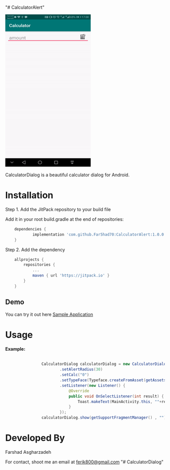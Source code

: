 "# CalculatorAlert"

<img src="https://raw.githubusercontent.com/Far5had70/CalculatorDialog/master/record.gif" height="480" width="270">

 CalculatorDialog is a beautiful calculator dialog for Android.

# Installation

Step 1. Add the JitPack repository to your build file


Add it in your root build.gradle at the end of repositories:

```gradle
	dependencies {
	        implementation 'com.github.Far5had70:CalculatorAlert:1.0.0'
	}
```


Step 2. Add the dependency
```gradle
	allprojects {
		repositories {
			...
			maven { url 'https://jitpack.io' }
		}
	}
```




## Demo

You can try it out here [Sample Application](https://github.com/Far5had70/CalculatorDialog/blob/master/app/src/main/java/com/sharjbook/calculator/MainActivity.java)




# Usage



**Example:**

```java

                CalculatorDialog calculatorDialog = new CalculatorDialog()
                        .setAlertRadius(30)
                        .setCalc("0")
                        .setTypeFace(Typeface.createFromAsset(getAssets(), "bsans.ttf"))
                        .setListener(new Listener() {
                            @Override
                            public void OnSelectListener(int result) {
                                Toast.makeText(MainActivity.this, ""+result, Toast.LENGTH_SHORT).show();
                            }
                        });
                calculatorDialog.show(getSupportFragmentManager() , "");

```


# Developed By

Farshad Asgharzadeh

For contact, shoot me an email at ferik800@gmail.com
"# CalculatorDialog" 
